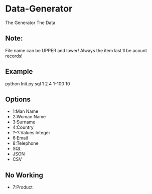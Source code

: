 # Data-Generator
The Generator The Data

## Note: 
File name can be UPPER and lower!
Always the item last'll be acount records!

## Example 
python Init.py sql 1 2 4 1-100 10

## Options
- 1:Man Name
- 2:Woman Name
- 3:Surname
- 4:Country
- ?-?:Values Integer
- 6:Email
- 8:Telephone
- SQL
- JSON
- CSV

## No Working

- 7:Product
